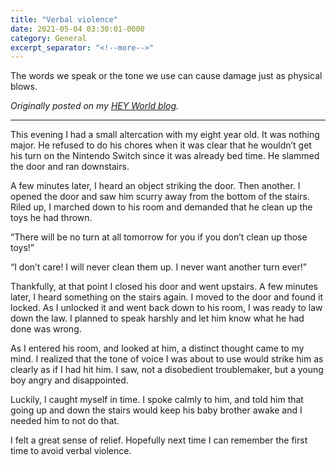 ```yaml
---
title: "Verbal violence"
date: 2021-05-04 03:30:01-0000
category: General
excerpt_separator: "<!--more-->"
---
```


The words we speak or the tone we use can cause damage just as physical blows.

<!--more-->

_Originally posted on my [HEY World blog](https://world.hey.com/bennorris/verbal-violence-64c393ff)._
***

This evening I had a small altercation with my eight year old. It was nothing major. He refused to do his chores when it was clear that he wouldn’t get his turn on the Nintendo Switch since it was already bed time. He slammed the door and ran downstairs.

A few minutes later, I heard an object striking the door. Then another. I opened the door and saw him scurry away from the bottom of the stairs. Riled up, I marched down to his room and demanded that he clean up the toys he had thrown.

“There will be no turn at all tomorrow for you if you don’t clean up those toys!”

“I don’t care! I will never clean them up. I never want another turn ever!”

Thankfully, at that point I closed his door and went upstairs. A few minutes later, I heard something on the stairs again. I moved to the door and found it locked. As I unlocked it and went back down to his room, I was ready to law down the law. I planned to speak harshly and let him know what he had done was wrong.

As I entered his room, and looked at him, a distinct thought came to my mind. I realized that the tone of voice I was about to use would strike him as clearly as if I had hit him. I saw, not a disobedient troublemaker, but a young boy angry and disappointed.

Luckily, I caught myself in time. I spoke calmly to him, and told him that going up and down the stairs would keep his baby brother awake and I needed him to not do that.

I felt a great sense of relief. Hopefully next time I can remember the first time to avoid verbal violence.
